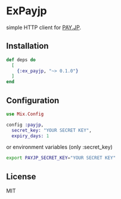 # ExPayjp
simple HTTP client for [PAY.JP](https://pay.jp/).

## Installation
```elixir
def deps do
  [
    {:ex_payjp, "~> 0.1.0"}
  ]
end
```

## Configuration
```elixir
use Mix.Config

config :payjp,
  secret_key: "YOUR SECRET KEY",
  expiry_days: 1
```
or environment variables (only :secret_key)
```bash
export PAYJP_SECRET_KEY="YOUR SECRET KEY"
```

## License
MIT